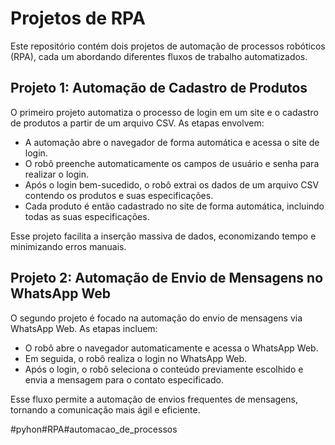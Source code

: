 # Projetos de RPA
Este repositório contém dois projetos de automação de processos robóticos (RPA), cada um abordando diferentes fluxos de trabalho automatizados.

## Projeto 1: Automação de Cadastro de Produtos
O primeiro projeto automatiza o processo de login em um site e o cadastro de produtos a partir de um arquivo CSV. As etapas envolvem:

- A automação abre o navegador de forma automática e acessa o site de login.
- O robô preenche automaticamente os campos de usuário e senha para realizar o login.
- Após o login bem-sucedido, o robô extrai os dados de um arquivo CSV contendo os produtos e suas especificações.
- Cada produto é então cadastrado no site de forma automática, incluindo todas as suas especificações.

Esse projeto facilita a inserção massiva de dados, economizando tempo e minimizando erros manuais.

## Projeto 2: Automação de Envio de Mensagens no WhatsApp Web
O segundo projeto é focado na automação do envio de mensagens via WhatsApp Web. As etapas incluem:

- O robô abre o navegador automaticamente e acessa o WhatsApp Web.
- Em seguida, o robô realiza o login no WhatsApp Web.
- Após o login, o robô seleciona o conteúdo previamente escolhido e envia a mensagem para o contato especificado.

Esse fluxo permite a automação de envios frequentes de mensagens, tornando a comunicação mais ágil e eficiente.

#pyhon#RPA#automacao_de_processos
